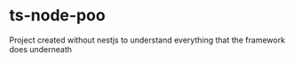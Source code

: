 # ts-node-poo
Project created without nestjs to understand everything that the framework does underneath

